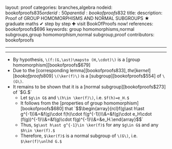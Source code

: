 layout: proof
categories: branches,algebra
nodeid: bookofproofs$835
orderid: 50
parentid: bookofproofs$832
title: 
description: Proof of GROUP HOMOMORPHISMS AND NORMAL SUBGROUPS ★ graduate maths ✔ step by step ✚ visit BookOfProofs now!
references: bookofproofs$696
keywords: group homomorphisms,normal subgroups,group homomorphism,normal subgroup,proof
contributors: bookofproofs

---


---

* By hypothesis, `\(f:(G,\ast)\mapsto (H,\cdot)\)` is a [group homomorphism][bookofproofs$679]  
* Due to the [corresponding lemma][bookofproofs$833], the [kernel][bookofproofs$809] `\(\ker(f)\)` is a [subgroup][bookofproofs$554] of `\(G\)`. 
* It remains to be shown that it is a [normal subgroup][bookofproofs$273] of `$G.$`
   * Let `$g\in G$` and `\(h\in \ker(f)\)`, i.e. `$f(h)=e_H.$` 
   * It follows from the [properties of group homomorphism][bookofproofs$680] that `$$\begin{array}{rcl}f(g\ast h\ast g^{-1})&=&f(g)\cdot f(h)\cdot f(g^{-1})\\&=&f(g)\cdot e_H\cdot (f(g))^{-1}\\&=&f(g)\cdot f(g)^{-1}\\&=&e_H.\end{array}$$`
   * Thus, `$g\ast h\ast g^{-1}\in \ker(f)$` for any `$g\in G$` and any `$h\in \ker(f).$` 
   * Therefore, `$\ker(f)$` is a normal subgroup of `\(G\)`, i.e. `$\ker(f)\unlhd G.$`
